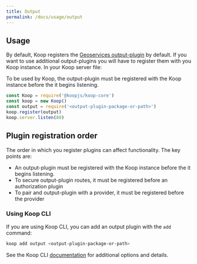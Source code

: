 ```yaml
---
title: Output
permalink: /docs/usage/output
---
```


## Usage

By default, Koop registers the [Geoservices output-plugin](https://github.com/koopjs/koop-output-geoservices) by default.  If you want to use additional output-plugins you will have to register them with you Koop instance. In your Koop server file:

To be used by Koop, the output-plugin must be registered with the Koop instance before the it begins listening.

```js
const Koop = require('@koopjs/koop-core')
const koop = new Koop()
const output = require('<output-plugin-package-or-path>')
koop.register(output)
koop.server.listen(80)
```

## Plugin registration order
The order in which you register plugins can affect functionality.  The key points are:  

* An output-plugin must be registered with the Koop instance before the it begins listening.
* To secure output-plugin routes, it must be registered before an authorization plugin
* To pair and output-plugin with a provider, it must be registered before the provider

### Using Koop CLI

If you are using Koop CLI, you can add an output plugin with the `add` command:

```bash
koop add output <output-plugin-package-or-path>
```

See the Koop CLI [documentation](https://github.com/koopjs/koop-cli#add) for additional options and details.